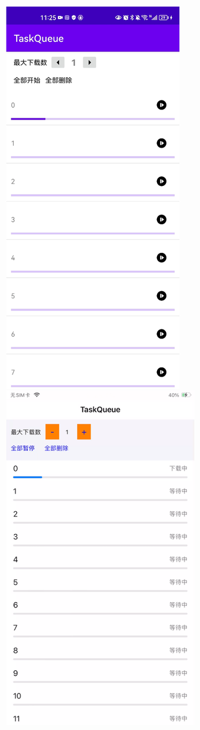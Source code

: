 
 ![image](https://github.com/QiaokeZ/TaskQueue/blob/master/demo1.gif)
 ![image](https://github.com/QiaokeZ/TaskQueue/blob/master/demo2.gif)

